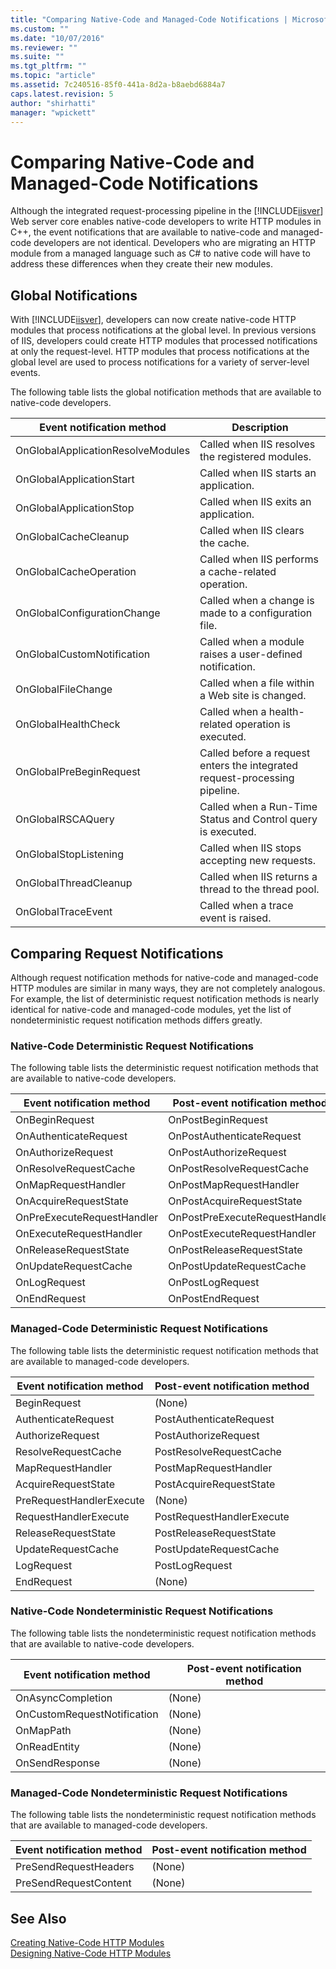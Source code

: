 ```yaml
---
title: "Comparing Native-Code and Managed-Code Notifications | Microsoft Docs"
ms.custom: ""
ms.date: "10/07/2016"
ms.reviewer: ""
ms.suite: ""
ms.tgt_pltfrm: ""
ms.topic: "article"
ms.assetid: 7c240516-85f0-441a-8d2a-b8aebd6884a7
caps.latest.revision: 5
author: "shirhatti"
manager: "wpickett"
---
```

# Comparing Native-Code and Managed-Code Notifications
Although the integrated request-processing pipeline in the [!INCLUDE[iisver](../../../reference/admin/includes/iisver-md.md)] Web server core enables native-code developers to write HTTP modules in C++, the event notifications that are available to native-code and managed-code developers are not identical. Developers who are migrating an HTTP module from a managed language such as C# to native code will have to address these differences when they create their new modules.  
  
## Global Notifications  
 With [!INCLUDE[iisver](../../../reference/admin/includes/iisver-md.md)], developers can now create native-code HTTP modules that process notifications at the global level. In previous versions of IIS, developers could create HTTP modules that processed notifications at only the request-level. HTTP modules that process notifications at the global level are used to process notifications for a variety of server-level events.  
  
 The following table lists the global notification methods that are available to native-code developers.  
  
|Event notification method|Description|  
|-------------------------------|-----------------|  
|OnGlobalApplicationResolveModules|Called when IIS resolves the registered modules.|  
|OnGlobalApplicationStart|Called when IIS starts an application.|  
|OnGlobalApplicationStop|Called when IIS exits an application.|  
|OnGlobalCacheCleanup|Called when IIS clears the cache.|  
|OnGlobalCacheOperation|Called when IIS performs a cache-related operation.|  
|OnGlobalConfigurationChange|Called when a change is made to a configuration file.|  
|OnGlobalCustomNotification|Called when a module raises a user-defined notification.|  
|OnGlobalFileChange|Called when a file within a Web site is changed.|  
|OnGlobalHealthCheck|Called when a health-related operation is executed.|  
|OnGlobalPreBeginRequest|Called before a request enters the integrated request-processing pipeline.|  
|OnGlobalRSCAQuery|Called when a Run-Time Status and Control query is executed.|  
|OnGlobalStopListening|Called when IIS stops accepting new requests.|  
|OnGlobalThreadCleanup|Called when IIS returns a thread to the thread pool.|  
|OnGlobalTraceEvent|Called when a trace event is raised.|  
  
## Comparing Request Notifications  
 Although request notification methods for native-code and managed-code HTTP modules are similar in many ways, they are not completely analogous. For example, the list of deterministic request notification methods is nearly identical for native-code and managed-code modules, yet the list of nondeterministic request notification methods differs greatly.  
  
### Native-Code Deterministic Request Notifications  
 The following table lists the deterministic request notification methods that are available to native-code developers.  
  
|Event notification method|Post-event notification method|  
|-------------------------------|-------------------------------------|  
|OnBeginRequest|OnPostBeginRequest|  
|OnAuthenticateRequest|OnPostAuthenticateRequest|  
|OnAuthorizeRequest|OnPostAuthorizeRequest|  
|OnResolveRequestCache|OnPostResolveRequestCache|  
|OnMapRequestHandler|OnPostMapRequestHandler|  
|OnAcquireRequestState|OnPostAcquireRequestState|  
|OnPreExecuteRequestHandler|OnPostPreExecuteRequestHandler|  
|OnExecuteRequestHandler|OnPostExecuteRequestHandler|  
|OnReleaseRequestState|OnPostReleaseRequestState|  
|OnUpdateRequestCache|OnPostUpdateRequestCache|  
|OnLogRequest|OnPostLogRequest|  
|OnEndRequest|OnPostEndRequest|  
  
### Managed-Code Deterministic Request Notifications  
 The following table lists the deterministic request notification methods that are available to managed-code developers.  
  
|Event notification method|Post-event notification method|  
|-------------------------------|-------------------------------------|  
|BeginRequest|(None)|  
|AuthenticateRequest|PostAuthenticateRequest|  
|AuthorizeRequest|PostAuthorizeRequest|  
|ResolveRequestCache|PostResolveRequestCache|  
|MapRequestHandler|PostMapRequestHandler|  
|AcquireRequestState|PostAcquireRequestState|  
|PreRequestHandlerExecute|(None)|  
|RequestHandlerExecute|PostRequestHandlerExecute|  
|ReleaseRequestState|PostReleaseRequestState|  
|UpdateRequestCache|PostUpdateRequestCache|  
|LogRequest|PostLogRequest|  
|EndRequest|(None)|  
  
### Native-Code Nondeterministic Request Notifications  
 The following table lists the nondeterministic request notification methods that are available to native-code developers.  
  
|Event notification method|Post-event notification method|  
|-------------------------------|-------------------------------------|  
|OnAsyncCompletion|(None)|  
|OnCustomRequestNotification|(None)|  
|OnMapPath|(None)|  
|OnReadEntity|(None)|  
|OnSendResponse|(None)|  
  
### Managed-Code Nondeterministic Request Notifications  
 The following table lists the nondeterministic request notification methods that are available to managed-code developers.  
  
|Event notification method|Post-event notification method|  
|-------------------------------|-------------------------------------|  
|PreSendRequestHeaders|(None)|  
|PreSendRequestContent|(None)|  
  
## See Also  
 [Creating Native-Code HTTP Modules](../../../reference/native-code/sdk/creating-native-code-http-modules.md)   
 [Designing Native-Code HTTP Modules](../../../reference/native-code/sdk/designing-native-code-http-modules.md)